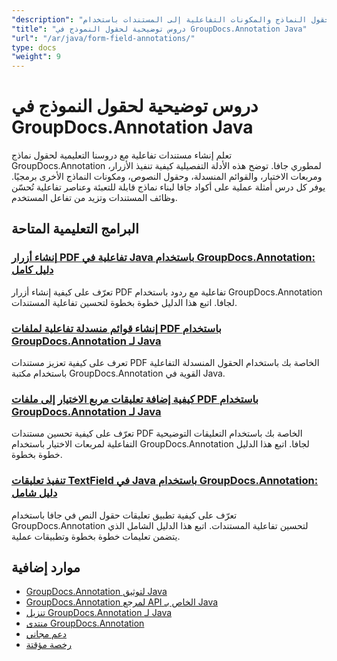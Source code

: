 ```yaml
---
"description": "دروس تعليمية خطوة بخطوة لإضافة حقول النماذج والمكونات التفاعلية إلى المستندات باستخدام GroupDocs.Annotation for Java."
"title": "دروس توضيحية لحقول النموذج في GroupDocs.Annotation Java"
"url": "/ar/java/form-field-annotations/"
type: docs
"weight": 9
---
```


# دروس توضيحية لحقول النموذج في GroupDocs.Annotation Java

تعلم إنشاء مستندات تفاعلية مع دروسنا التعليمية لحقول نماذج GroupDocs.Annotation لمطوري جافا. توضح هذه الأدلة التفصيلية كيفية تنفيذ الأزرار، ومربعات الاختيار، والقوائم المنسدلة، وحقول النصوص، ومكونات النماذج الأخرى برمجيًا. يوفر كل درس أمثلة عملية على أكواد جافا لبناء نماذج قابلة للتعبئة وعناصر تفاعلية تُحسّن وظائف المستندات وتزيد من تفاعل المستخدم.

## البرامج التعليمية المتاحة

### [إنشاء أزرار PDF تفاعلية في Java باستخدام GroupDocs.Annotation: دليل كامل](./create-pdf-buttons-java-groupdocs-annotation/)
تعرّف على كيفية إنشاء أزرار PDF تفاعلية مع ردود باستخدام GroupDocs.Annotation لجافا. اتبع هذا الدليل خطوة بخطوة لتحسين تفاعلية المستندات.

### [إنشاء قوائم منسدلة تفاعلية لملفات PDF باستخدام GroupDocs.Annotation لـ Java](./create-pdf-dropdowns-groupdocs-annotation-java/)
تعرف على كيفية تعزيز مستندات PDF الخاصة بك باستخدام الحقول المنسدلة التفاعلية باستخدام مكتبة GroupDocs.Annotation القوية في Java.

### [كيفية إضافة تعليقات مربع الاختيار إلى ملفات PDF باستخدام GroupDocs.Annotation لـ Java](./add-checkbox-annotations-pdf-groupdocs-java/)
تعرّف على كيفية تحسين مستندات PDF الخاصة بك باستخدام التعليقات التوضيحية التفاعلية لمربعات الاختيار باستخدام GroupDocs.Annotation لجافا. اتبع هذا الدليل خطوة بخطوة.

### [تنفيذ تعليقات TextField في Java باستخدام GroupDocs.Annotation: دليل شامل](./implement-textfield-annotations-java-groupdocs/)
تعرّف على كيفية تطبيق تعليقات حقول النص في جافا باستخدام GroupDocs.Annotation لتحسين تفاعلية المستندات. اتبع هذا الدليل الشامل الذي يتضمن تعليمات خطوة بخطوة وتطبيقات عملية.

## موارد إضافية

- [GroupDocs.Annotation لتوثيق Java](https://docs.groupdocs.com/annotation/java/)
- [GroupDocs.Annotation لمرجع API الخاص بـ Java](https://reference.groupdocs.com/annotation/java/)
- [تنزيل GroupDocs.Annotation لـ Java](https://releases.groupdocs.com/annotation/java/)
- [منتدى GroupDocs.Annotation](https://forum.groupdocs.com/c/annotation)
- [دعم مجاني](https://forum.groupdocs.com/)
- [رخصة مؤقتة](https://purchase.groupdocs.com/temporary-license/)